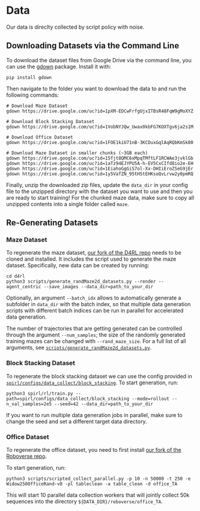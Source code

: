 
# Data
Our data is direclty collected by script policy with noise.

## Downloading Datasets via the Command Line

To download the dataset files from Google Drive via the command line, you can use the 
[gdown](https://github.com/wkentaro/gdown) package. Install it with:
```
pip install gdown
```

Then navigate to the folder you want to download the data to and run the following commands:
```
# Download Maze Dataset
gdown https://drive.google.com/uc?id=1pXM-EDCwFrfgUjxITBsR48FqW9gMoXYZ

# Download Block Stacking Dataset
gdown https://drive.google.com/uc?id=1VobNYJQw_Uwax0kbFG7KOXTgv6ja2s1M

# Download Office Dataset
gdown https://drive.google.com/uc?id=1FOE1kiU71nB-3KCDuxGqlAqRQbKmSk80

# Download Maze Dataset in smaller chunks (~3GB each)
gdown https://drive.google.com/uc?id=15fjt8QMC6xMpqTMftLF1RCWAe3jvklGb
gdown https://drive.google.com/uc?id=1aTz94EJYPU5A-h-EV5CxCIfd8io2e-EH
gdown https://drive.google.com/uc?id=1EiahoGgGiS7ol-Xx-DHIiEroZSeG9jEr
gdown https://drive.google.com/uc?id=1y5VafZN_95tHStEHKsoQvLrvw2y0pmRQ
``` 

Finally, unzip the downloaded zip files, update the `data_dir` in your config file to the unzipped directory with the dataset you want to use and then you are ready to start training! For the chunked maze data, make sure to copy all unzipped contents into a single folder called `maze`.

## Re-Generating Datasets

### Maze Dataset
To regenerate the maze dataset, [our fork of the D4RL repo](https://github.com/kpertsch/d4rl) needs to be cloned and installed.
It includes the script used to generate the maze dataset. Specifically, new data can be created by running:
```
cd d4rl
python3 scripts/generate_randMaze2d_datasets.py --render --agent_centric --save_images --data_dir=path_to_your_dir
```
Optionally, an argument `--batch_idx` allows to automatically generate a subfolder in `data_dir` with the batch index, 
so that multiple data generation scripts with different batch indices can be run in parallel
for accelerated data generation.

The number of trajectories that are getting generated can be controlled through the argument `--num_samples`; the size
of the randomly generated training mazes can be changed with `--rand_maze_size`. For a full list of all arguments, see
[```scripts/generate_randMaze2d_datasets.py```](https://github.com/kpertsch/d4rl/scripts/generate_randMaze2d_datasets.py#L72).


### Block Stacking Dataset
To regenerate the block stacking dataset we can use the config provided in [```spirl/configs/data_collect/block_stacking```](spirl/configs/data_collect/block_stacking/conf.py).
To start generation, run:
```
python3 spirl/rl/train.py --path=spirl/configs/data_collect/block_stacking --mode=rollout --n_val_samples=2e5 --seed=42 --data_dir=path_to_your_dir
```
If you want to run multiple data generation jobs in parallel, make sure to change the seed and set a different target 
data directory.


### Office Dataset
To regenerate the office dataset, you need to first install [our fork of the Roboverse repo](https://github.com/VentusYue/roboverse).

To start generation, run:
```
python3 scripts/scripted_collect_parallel.py -p 10 -n 50000 -t 250 -e Widow250OfficeRand-v0 -pl tableclean -a table_clean -d office_TA
```
This will start 10 parallel data collection workers that will jointly collect 50k sequences into the directory `${DATA_DIR}/roboverse/office_TA`.
